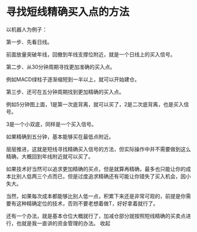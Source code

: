 # 寻找短线精确买入点的方法
[url]: (https://t.zsxq.com/yR3z76y)

以机器人为例子：

第一步、先看日线。

前面放量突破年线，回撤到年线支撑位附近，就是一个日线上的买入信号。

第二步、从30分钟周期寻找更加准确的买入点。

例如MACD绿柱子逐渐缩短到一半以上，就可以开始建仓。

第三步、还可在五分钟周期找到更加精确的买入点。

例如5分钟图上面，1是第一次底背离，就可以买了，2是二次底背离，也是买入信号。

3是一个小双底，同样是一个买入信号。

如果精确到五分钟，基本能够买在最低点附近。

层层推进，这就是短线寻找精确买入信号的方法，但实际操作中并不需要做到这么精确，大概回到年线附近就可以买了。

如果技术好当然可以追求更加精确的买点，但是就算再精确，最多也只能让你的成本比别人低两三个点而已，但是过度追求精确还有可能让你错失了买入机会，因小失大。

当然，如果每次成本都能够比别人低一点，积累下来还是非常可观的，前提是你需要有这种精确定位的技术，否则不要老想着做T，好好拿着就行了。

还有一个办法，就是基本仓位大概就行了，加减仓部分就按照短线精确的买卖点进行，也就是我一直讲的资金管理的办法。
收起